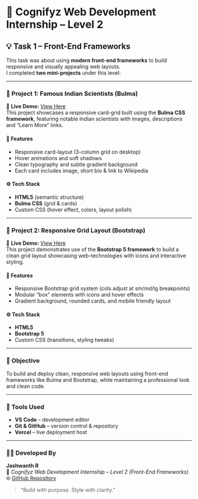 # 🚀 Cognifyz Web Development Internship – Level 2

## 💡 Task 1 – Front-End Frameworks  
This task was about using **modern front-end frameworks** to build responsive and visually appealing web layouts.  
I completed **two mini-projects** under this level:

---

### 🌟 Project 1: Famous Indian Scientists (Bulma)  
🔗 **Live Demo:** [View Here](https://cognifyz-web-dev-internship-cbrj.vercel.app/)  
This project showcases a responsive card-grid built using the **Bulma CSS framework**, featuring notable Indian scientists with images, descriptions and “Learn More” links.

#### 🧠 Features  
- Responsive card-layout (3-column grid on desktop)  
- Hover animations and soft shadows  
- Clean typography and subtle gradient background  
- Each card includes image, short bio & link to Wikipedia  

#### ⚙️ Tech Stack  
- **HTML5** (semantic structure)  
- **Bulma CSS** (grid & cards)  
- Custom CSS (hover effect, colors, layout polish)  

---

### 🧩 Project 2: Responsive Grid Layout (Bootstrap)  
🔗 **Live Demo:** [View Here](https://cognifyz-web-dev-internship-cbrj.vercel.app/grid.html)  
This project demonstrates use of the **Bootstrap 5 framework** to build a clean grid layout showcasing web-technologies with icons and interactive styling.

#### 🧠 Features  
- Responsive Bootstrap grid system (cols adjust at sm/md/lg breakpoints)  
- Modular “box” elements with icons and hover effects  
- Gradient background, rounded cards, and mobile friendly layout  

#### ⚙️ Tech Stack  
- **HTML5**  
- **Bootstrap 5**  
- Custom CSS (transitions, styling tweaks)  

---

### 🧾 Objective  
To build and deploy clean, responsive web layouts using front-end frameworks like Bulma and Bootstrap, while maintaining a professional look and clean code.

---

### 🧰 Tools Used  
- **VS Code** – development editor  
- **Git & GitHub** – version control & repository  
- **Vercel** – live deployment host  

---

### 👨‍💻 Developed By  
**Jashwanth R**  
📅 *Cognifyz Web Development Internship – Level 2 (Front-End Frameworks)*  
🌐 [GitHub Repository](https://github.com/Jashwanth31779/Cognifyz-WebDev-Internship)  

> “Build with purpose. Style with clarity.”  

